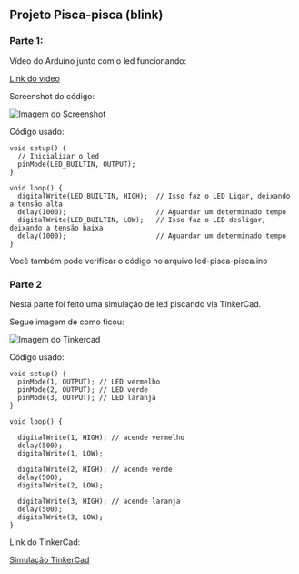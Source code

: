 ## Projeto Pisca-pisca (blink)

### Parte 1:

Vídeo do Arduíno junto com o led funcionando:

<a href="https://youtube.com/shorts/Z8--EmK5UCM">Link do vídeo</a>

Screenshot do código:

<img src="https://res.cloudinary.com/dhlzexsce/image/upload/v1760614285/Captura_de_tela_de_2025-10-16_08-30-21_ukhtzq.png" alt="Imagem do Screenshot">

Código usado:

```
void setup() {
  // Inicializar o led
  pinMode(LED_BUILTIN, OUTPUT);
}

void loop() {
  digitalWrite(LED_BUILTIN, HIGH);  // Isso faz o LED Ligar, deixando a tensão alta
  delay(1000);                      // Aguardar um determinado tempo
  digitalWrite(LED_BUILTIN, LOW);   // Isso faz o LED desligar, deixando a tensão baixa
  delay(1000);                      // Aguardar um determinado tempo
}
```

Você também pode verificar o código no arquivo led-pisca-pisca.ino

### Parte 2

Nesta parte foi feito uma simulação de led piscando via TinkerCad.

Segue imagem de como ficou:

<img src="https://res.cloudinary.com/dhlzexsce/image/upload/v1760636578/Captura_de_tela_de_2025-10-16_14-41-56_hpyycd.png" alt="Imagem do Tinkercad">

Código usado:

```
void setup() {
  pinMode(1, OUTPUT); // LED vermelho
  pinMode(2, OUTPUT); // LED verde
  pinMode(3, OUTPUT); // LED laranja
}

void loop() {
    
  digitalWrite(1, HIGH); // acende vermelho
  delay(500);
  digitalWrite(1, LOW);

  digitalWrite(2, HIGH); // acende verde
  delay(500);
  digitalWrite(2, LOW);

  digitalWrite(3, HIGH); // acende laranja
  delay(500);
  digitalWrite(3, LOW);
}

```

Link do TinkerCad:

<a href="https://www.tinkercad.com/things/e1FHGO42X5k-simulacao-piscapisca?sharecode=1owHyjzMuGJgdqmAtDKLPvaaQuPH-Yp-ZDNySG1j4aY">Simulação TinkerCad</a>
